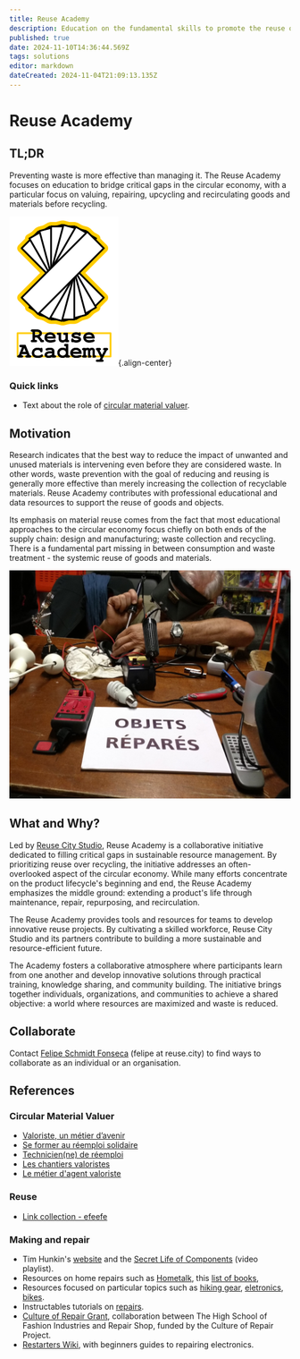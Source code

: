 ```yaml
---
title: Reuse Academy
description: Education on the fundamental skills to promote the reuse of materials in cities and regions
published: true
date: 2024-11-10T14:36:44.569Z
tags: solutions
editor: markdown
dateCreated: 2024-11-04T21:09:13.135Z
---
```


# Reuse Academy

## TL;DR

Preventing waste is more effective than managing it. The Reuse Academy focuses on education to bridge critical gaps in the circular economy, with a particular focus on valuing, repairing, upcycling and recirculating goods and materials before recycling.


![academy-transparent.png](/academy-transparent.png){.align-center}

### Quick links

- Text about  the role of [circular material valuer](https://is.efeefe.me/stuff/circular-material-valuers).

## Motivation

Research indicates that the best way to reduce the impact of unwanted and unused materials is intervening even before they are considered waste. In other words, waste prevention with the goal of reducing and reusing is generally more effective than merely increasing the collection of recyclable materials. Reuse Academy contributes with professional educational and data resources to support the reuse of goods and objects.

Its emphasis on material reuse comes from the fact that most educational approaches to the circular economy focus chiefly on both ends of the supply chain: design and manufacturing; waste collection and recycling. There is a fundamental part missing in between consumption and waste treatment - the systemic reuse of goods and materials.

![objets.jpg](/objets.jpg)

## What and Why?

Led by [Reuse City Studio](https://reuse.city), Reuse Academy is a collaborative initiative dedicated to filling critical gaps in sustainable resource management. By prioritizing reuse over recycling, the initiative addresses an often-overlooked aspect of the circular economy. While many efforts concentrate on the product lifecycle's beginning and end, the Reuse Academy emphasizes the middle ground: extending a product's life through maintenance, repair, repurposing, and recirculation. 

The Reuse Academy provides tools and resources for teams to develop innovative reuse projects. By cultivating a skilled workforce, Reuse City Studio and its partners contribute to building a more sustainable and resource-efficient future. 

The Academy fosters a collaborative atmosphere where participants learn from one another and develop innovative solutions through practical training, knowledge sharing, and community building. The initiative brings together individuals, organizations, and communities to achieve a shared objective: a world where resources are maximized and waste is reduced. 

## Collaborate

Contact [Felipe Schmidt Fonseca](https://reuse.city/#Felipe) (felipe at reuse.city) to find ways to collaborate as an individual or an organisation.

## References

### Circular Material Valuer

- [Valoriste, un métier d’avenir](https://www.circulareconomy.brussels/valoriste-un-metier-davenir/)
- [Se former au réemploi solidaire](https://www.ecossolies.fr/formation/reemploi/)
- [Technicien(ne) de réemploi](https://www.uniformation.fr/entreprise/uniformation-opco-de-la-cohesion-sociale/les-metiers-de-la-cohesion-sociale/technicienne-de-reemploi)
- [Les chantiers valoristes](https://chantiers-valoristes.fr/)
- [Le métier d'agent valoriste](https://www.youtube.com/watch?v=PifnlIhAcHA)

### Reuse

- [Link collection - efeefe](https://links.efeefe.me/?searchtags=reuse)

### Making and repair

 - Tim Hunkin's [website](https://timhunkin.com/) and the [Secret Life of Components](https://www.youtube.com/watch?v=6JAgXz6xO0s&list=PLtaR0lZhSyANYB0Xxb9OSp47pHuQmj3Ol) (video playlist).
 - Resources on home repairs such as [Hometalk](https://www.hometalk.com/diy/repair), this [list of books](https://bookauthority.org/books/best-selling-home-repair-books), 
 - Resources focused on particular topics such as [hiking gear](https://www.backpacker.com/skills/gear-repair/fix-it-how-to-repair-hiking-gear/), [eletronics](https://www.ifixit.com/Guide), [bikes](https://www.bikeride.com/guide/).
 - Instructables tutorials on [repairs](https://www.instructables.com/search/?q=repair&projects=all).
 - [Culture of Repair Grant](https://rrepairs.shop/Culture-of-Repair-Grant), collaboration between The High School of Fashion Industries and Repair Shop, funded by the Culture of Repair Project.
 - [Restarters Wiki](https://wiki.restarters.net/), with beginners guides to repairing electronics.

